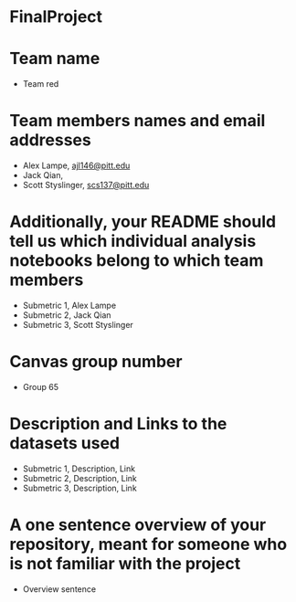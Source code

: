 # FinalProject

# Team name
- Team red

# Team members names and email addresses
- Alex Lampe,  ajl146@pitt.edu
- Jack Qian, 
- Scott Styslinger, scs137@pitt.edu

# Additionally, your README should tell us which individual analysis notebooks belong to which team members
- Submetric 1, Alex Lampe
- Submetric 2, Jack Qian
- Submetric 3, Scott Styslinger

# Canvas group number
- Group 65

# Description and Links to the datasets used
- Submetric 1, Description, Link
- Submetric 2, Description, Link
- Submetric 3, Description, Link

# A one sentence overview of your repository, meant for someone who is not familiar with the project
- Overview sentence